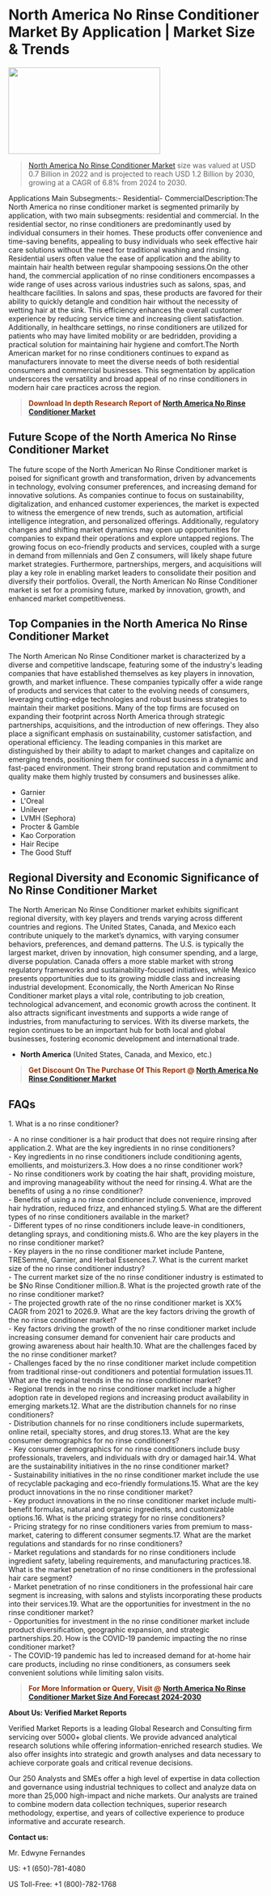 <p><h1>North America No Rinse Conditioner Market By Application | Market Size & Trends</h1><p><img class="aligncenter size-medium wp-image-105565" src="https://ffe5etoiles.com/wp-content/uploads/2025/01/MST7-300x171.png" alt="" width="300" height="171" /></p><blockquote><p><a href="https://www.verifiedmarketreports.com/download-sample/?rid=395302&utm_source=Github-NA&utm_medium=361" target="_blank">North America No Rinse Conditioner Market</a> size was valued at USD 0.7 Billion in 2022 and is projected to reach USD 1.2 Billion by 2030, growing at a CAGR of 6.8% from 2024 to 2030.</p></blockquote>Applications Main Subsegments:- Residential- CommercialDescription:The North America no rinse conditioner market is segmented primarily by application, with two main subsegments: residential and commercial. In the residential sector, no rinse conditioners are predominantly used by individual consumers in their homes. These products offer convenience and time-saving benefits, appealing to busy individuals who seek effective hair care solutions without the need for traditional washing and rinsing. Residential users often value the ease of application and the ability to maintain hair health between regular shampooing sessions.On the other hand, the commercial application of no rinse conditioners encompasses a wide range of uses across various industries such as salons, spas, and healthcare facilities. In salons and spas, these products are favored for their ability to quickly detangle and condition hair without the necessity of wetting hair at the sink. This efficiency enhances the overall customer experience by reducing service time and increasing client satisfaction. Additionally, in healthcare settings, no rinse conditioners are utilized for patients who may have limited mobility or are bedridden, providing a practical solution for maintaining hair hygiene and comfort.The North American market for no rinse conditioners continues to expand as manufacturers innovate to meet the diverse needs of both residential consumers and commercial businesses. This segmentation by application underscores the versatility and broad appeal of no rinse conditioners in modern hair care practices across the region.</p><blockquote><p><span style="color: #993300;"><strong>Download In depth Research Report of <a href="https://www.verifiedmarketreports.com/download-sample/?rid=395302&utm_source=Github-NA&utm_medium=361">North America No Rinse Conditioner Market</a></strong></span></p></blockquote><h2>Future Scope of the North America No Rinse Conditioner Market</h2><p>The future scope of the North American No Rinse Conditioner market is poised for significant growth and transformation, driven by advancements in technology, evolving consumer preferences, and increasing demand for innovative solutions. As companies continue to focus on sustainability, digitalization, and enhanced customer experiences, the market is expected to witness the emergence of new trends, such as automation, artificial intelligence integration, and personalized offerings. Additionally, regulatory changes and shifting market dynamics may open up opportunities for companies to expand their operations and explore untapped regions. The growing focus on eco-friendly products and services, coupled with a surge in demand from millennials and Gen Z consumers, will likely shape future market strategies. Furthermore, partnerships, mergers, and acquisitions will play a key role in enabling market leaders to consolidate their position and diversify their portfolios. Overall, the North American No Rinse Conditioner market is set for a promising future, marked by innovation, growth, and enhanced market competitiveness.</p><h2>Top Companies in the North America No Rinse Conditioner Market</h2><p>The North American No Rinse Conditioner market is characterized by a diverse and competitive landscape, featuring some of the industry's leading companies that have established themselves as key players in innovation, growth, and market influence. These companies typically offer a wide range of products and services that cater to the evolving needs of consumers, leveraging cutting-edge technologies and robust business strategies to maintain their market positions. Many of the top firms are focused on expanding their footprint across North America through strategic partnerships, acquisitions, and the introduction of new offerings. They also place a significant emphasis on sustainability, customer satisfaction, and operational efficiency. The leading companies in this market are distinguished by their ability to adapt to market changes and capitalize on emerging trends, positioning them for continued success in a dynamic and fast-paced environment. Their strong brand reputation and commitment to quality make them highly trusted by consumers and businesses alike.</p><p><ul><li>Garnier </li><li> L'Oreal </li><li> Unilever </li><li> LVMH (Sephora) </li><li> Procter & Gamble </li><li> Kao Corporation </li><li> Hair Recipe </li><li> The Good Stuff</li></ul></p><h2>Regional Diversity and Economic Significance of No Rinse Conditioner Market</h2><p>The North American No Rinse Conditioner market exhibits significant regional diversity, with key players and trends varying across different countries and regions. The United States, Canada, and Mexico each contribute uniquely to the market’s dynamics, with varying consumer behaviors, preferences, and demand patterns. The U.S. is typically the largest market, driven by innovation, high consumer spending, and a large, diverse population. Canada offers a more stable market with strong regulatory frameworks and sustainability-focused initiatives, while Mexico presents opportunities due to its growing middle class and increasing industrial development. Economically, the North American No Rinse Conditioner market plays a vital role, contributing to job creation, technological advancement, and economic growth across the continent. It also attracts significant investments and supports a wide range of industries, from manufacturing to services. With its diverse markets, the region continues to be an important hub for both local and global businesses, fostering economic development and international trade.</p><ul> <li><strong>North America</strong> (United States, Canada, and Mexico, etc.)</li></ul><blockquote><p><span style="color: #993300;"><strong>Get Discount On The Purchase Of This Report @ <a href="https://www.verifiedmarketreports.com/ask-for-discount/?rid=395302&utm_source=Github-NA&utm_medium=361">North America No Rinse Conditioner Market</a></strong></span></p></blockquote><h2>FAQs</h2><p>1. What is a no rinse conditioner?</div><div>- A no rinse conditioner is a hair product that does not require rinsing after application.2. What are the key ingredients in no rinse conditioners?</div><div>- Key ingredients in no rinse conditioners include conditioning agents, emollients, and moisturizers.3. How does a no rinse conditioner work?</div><div>- No rinse conditioners work by coating the hair shaft, providing moisture, and improving manageability without the need for rinsing.4. What are the benefits of using a no rinse conditioner?</div><div>- Benefits of using a no rinse conditioner include convenience, improved hair hydration, reduced frizz, and enhanced styling.5. What are the different types of no rinse conditioners available in the market?</div><div>- Different types of no rinse conditioners include leave-in conditioners, detangling sprays, and conditioning mists.6. Who are the key players in the no rinse conditioner market?</div><div>- Key players in the no rinse conditioner market include Pantene, TRESemmé, Garnier, and Herbal Essences.7. What is the current market size of the no rinse conditioner industry?</div><div>- The current market size of the no rinse conditioner industry is estimated to be $No Rinse Conditioner million.8. What is the projected growth rate of the no rinse conditioner market?</div><div>- The projected growth rate of the no rinse conditioner market is XX% CAGR from 2021 to 2026.9. What are the key factors driving the growth of the no rinse conditioner market?</div><div>- Key factors driving the growth of the no rinse conditioner market include increasing consumer demand for convenient hair care products and growing awareness about hair health.10. What are the challenges faced by the no rinse conditioner market?</div><div>- Challenges faced by the no rinse conditioner market include competition from traditional rinse-out conditioners and potential formulation issues.11. What are the regional trends in the no rinse conditioner market?</div><div>- Regional trends in the no rinse conditioner market include a higher adoption rate in developed regions and increasing product availability in emerging markets.12. What are the distribution channels for no rinse conditioners?</div><div>- Distribution channels for no rinse conditioners include supermarkets, online retail, specialty stores, and drug stores.13. What are the key consumer demographics for no rinse conditioners?</div><div>- Key consumer demographics for no rinse conditioners include busy professionals, travelers, and individuals with dry or damaged hair.14. What are the sustainability initiatives in the no rinse conditioner market?</div><div>- Sustainability initiatives in the no rinse conditioner market include the use of recyclable packaging and eco-friendly formulations.15. What are the key product innovations in the no rinse conditioner market?</div><div>- Key product innovations in the no rinse conditioner market include multi-benefit formulas, natural and organic ingredients, and customizable options.16. What is the pricing strategy for no rinse conditioners?</div><div>- Pricing strategy for no rinse conditioners varies from premium to mass-market, catering to different consumer segments.17. What are the market regulations and standards for no rinse conditioners?</div><div>- Market regulations and standards for no rinse conditioners include ingredient safety, labeling requirements, and manufacturing practices.18. What is the market penetration of no rinse conditioners in the professional hair care segment?</div><div>- Market penetration of no rinse conditioners in the professional hair care segment is increasing, with salons and stylists incorporating these products into their services.19. What are the opportunities for investment in the no rinse conditioner market?</div><div>- Opportunities for investment in the no rinse conditioner market include product diversification, geographic expansion, and strategic partnerships.20. How is the COVID-19 pandemic impacting the no rinse conditioner market?</div><div>- The COVID-19 pandemic has led to increased demand for at-home hair care products, including no rinse conditioners, as consumers seek convenient solutions while limiting salon visits.</p><blockquote><p><span style="color: #993300;"><strong>For More Information or Query, Visit @ <a href="https://www.verifiedmarketreports.com/product/no-rinse-conditioner-market/">North America No Rinse Conditioner Market Size And Forecast 2024-2030</a></strong></span></p></blockquote><p><strong>About Us: Verified Market Reports</strong></p><p>Verified Market Reports is a leading Global Research and Consulting firm servicing over 5000+ global clients. We provide advanced analytical research solutions while offering information-enriched research studies. We also offer insights into strategic and growth analyses and data necessary to achieve corporate goals and critical revenue decisions.</p><p>Our 250 Analysts and SMEs offer a high level of expertise in data collection and governance using industrial techniques to collect and analyze data on more than 25,000 high-impact and niche markets. Our analysts are trained to combine modern data collection techniques, superior research methodology, expertise, and years of collective experience to produce informative and accurate research.</p><p><strong>Contact us:</strong></p><p>Mr. Edwyne Fernandes</p><p>US: +1 (650)-781-4080</p><p>US Toll-Free: +1 (800)-782-1768</p>
